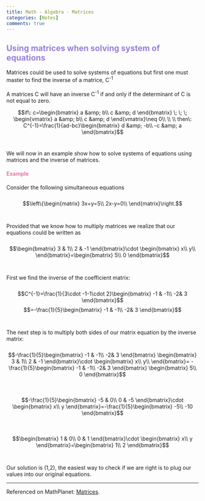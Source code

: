 ```yaml
---
title: Math - Algebra - Matrices
categories: [Notes]
comments: true
---
```


<style TYPE="text/css">code.has-jax {font: inherit; font-size: 100%; background: inherit; border: inherit;}</style><script type="text/x-mathjax-config">
MathJax.Hub.Config({
    tex2jax: {
        inlineMath: [['$','$'], ['\\(','\\)']],
        displayMath: [ ['$$','$$'], ["\\[","\\]"] ],
        skipTags: ['script', 'noscript', 'style', 'textarea', 'pre'] // removed 'code' entry
    }});
MathJax.Hub.Queue(function() {
    var all = MathJax.Hub.getAllJax(), i;
    for(i = 0; i < all.length; i += 1) {
        all[i].SourceElement().parentNode.className += ' has-jax';
    }});
</script><script type="text/javascript" src="https://cdnjs.cloudflare.com/ajax/libs/mathjax/2.7.4/MathJax.js?config=TeX-AMS_HTML-full"></script>


## <font color= 977FD7> Using matrices when solving system of equations</font>
Matrices could be used to solve systems of equations but first one must master to find the inverse of a matrice, C<sup>-1</sup> <br/><br/>
A matrices C will have an inverse C<sup>-1</sup> if and only if the determinant of C is not equal to zero.

$$if\: c=\begin{bmatrix} a &amp; b\\ c &amp; d \end{bmatrix} \; \; \; \begin{vmatrix} a &amp; b\\ c &amp; d \end{vmatrix}\neq 0\\ \\ \\ then\: C^{-1}=\frac{1}{ad-bc}\begin{bmatrix} d &amp; -b\\ -c &amp; a \end{bmatrix}$$<br/>

We will now in an example show how to solve systems of equations using matrices and the inverse of matrices.<br/>


#### <font color= E675A7> Example</font>
Consider the following simultaneous equations<br/><br/>
$$\left\{\begin{matrix} 3x+y=5\\ 2x-y=0\\ \end{matrix}\right.$$<br/><br/>
Provided that we know how to multiply matrices we realize that our equations could be written as<br/><br/>
$$\begin{bmatrix} 3 & 1\\ 2 & -1 \end{bmatrix}\cdot \begin{bmatrix} x\\ y\\ \end{bmatrix}=\begin{bmatrix} 5\\ 0 \end{bmatrix}$$<br/><br/>
First we find the inverse of the coefficient matrix:<br/><br/>
$$C^{-1}=\frac{1}{3\cdot -1-1\cdot 2}\begin{bmatrix} -1 & -1\\ -2& 3 \end{bmatrix}$$
$$=-\frac{1}{5}\begin{bmatrix} -1 & -1\\ -2& 3 \end{bmatrix}$$<br/><br/>
The next step is to multiply both sides of our matrix equation by the inverse matrix:<br/><br/>
$$-\frac{1}{5}\begin{bmatrix} -1 & -1\\ -2& 3 \end{bmatrix} \begin{bmatrix} 3 & 1\\ 2 & -1 \end{bmatrix}\cdot \begin{bmatrix} x\\ y\\ \end{bmatrix}= -\frac{1}{5}\begin{bmatrix} -1 & -1\\ -2& 3 \end{bmatrix} \begin{bmatrix} 5\\ 0 \end{bmatrix}$$<br/><br/>
$$-\frac{1}{5}\begin{bmatrix} -5 & 0\\ 0 & -5 \end{bmatrix}\cdot \begin{bmatrix} x\\ y \end{bmatrix}=-\frac{1}{5}\begin{bmatrix} -5\\ -10 \end{bmatrix}$$<br/><br/>
$$\begin{bmatrix} 1 & 0\\ 0 & 1 \end{bmatrix}\cdot \begin{bmatrix} x\\ y \end{bmatrix}=\begin{bmatrix} 1\\ 2 \end{bmatrix}$$<br/><br/>
Our solution is (1,2), the easiest way to check if we are right is to plug our values into our original equations.



-----------------------------------------
Referenced on MathPlanet: <a href="https://www.mathplanet.com/education/algebra-2/matrices/using-matrices-when-solving-system-of-equations">Matrices</a>.
